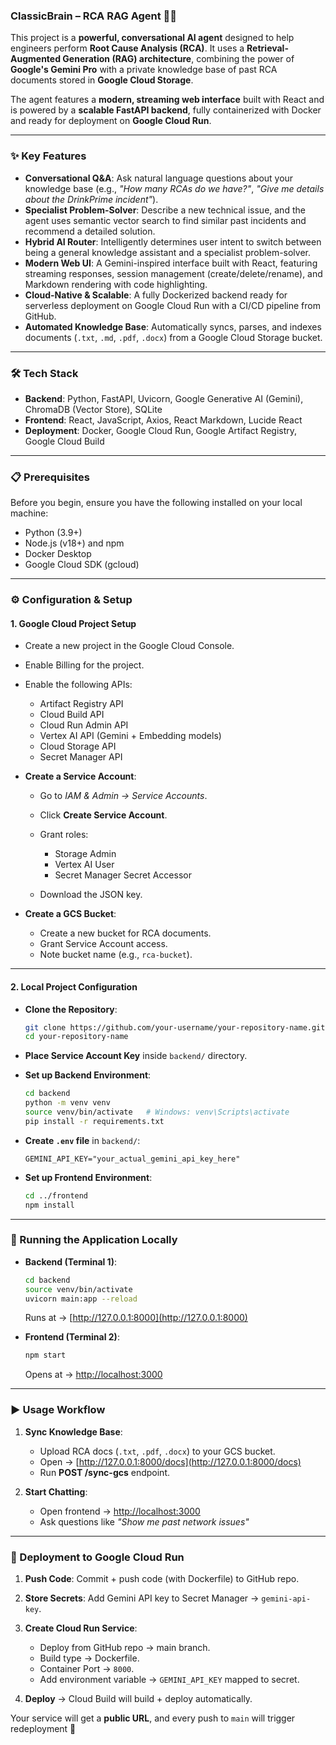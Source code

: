 ### ClassicBrain – RCA RAG Agent 🚀🧠

This project is a **powerful, conversational AI agent** designed to help engineers perform **Root Cause Analysis (RCA)**. It uses a **Retrieval-Augmented Generation (RAG) architecture**, combining the power of **Google's Gemini Pro** with a private knowledge base of past RCA documents stored in **Google Cloud Storage**.

The agent features a **modern, streaming web interface** built with React and is powered by a **scalable FastAPI backend**, fully containerized with Docker and ready for deployment on **Google Cloud Run**.

---

### ✨ Key Features

* **Conversational Q\&A**: Ask natural language questions about your knowledge base (e.g., *"How many RCAs do we have?"*, *"Give me details about the DrinkPrime incident"*).
* **Specialist Problem-Solver**: Describe a new technical issue, and the agent uses semantic vector search to find similar past incidents and recommend a detailed solution.
* **Hybrid AI Router**: Intelligently determines user intent to switch between being a general knowledge assistant and a specialist problem-solver.
* **Modern Web UI**: A Gemini-inspired interface built with React, featuring streaming responses, session management (create/delete/rename), and Markdown rendering with code highlighting.
* **Cloud-Native & Scalable**: A fully Dockerized backend ready for serverless deployment on Google Cloud Run with a CI/CD pipeline from GitHub.
* **Automated Knowledge Base**: Automatically syncs, parses, and indexes documents (`.txt`, `.md`, `.pdf`, `.docx`) from a Google Cloud Storage bucket.

---

### 🛠️ Tech Stack

* **Backend**: Python, FastAPI, Uvicorn, Google Generative AI (Gemini), ChromaDB (Vector Store), SQLite
* **Frontend**: React, JavaScript, Axios, React Markdown, Lucide React
* **Deployment**: Docker, Google Cloud Run, Google Artifact Registry, Google Cloud Build

---

### 📋 Prerequisites

Before you begin, ensure you have the following installed on your local machine:

* Python (3.9+)
* Node.js (v18+) and npm
* Docker Desktop
* Google Cloud SDK (gcloud)

---

### ⚙️ Configuration & Setup

#### **1. Google Cloud Project Setup**

* Create a new project in the Google Cloud Console.
* Enable Billing for the project.
* Enable the following APIs:

  * Artifact Registry API
  * Cloud Build API
  * Cloud Run Admin API
  * Vertex AI API (Gemini + Embedding models)
  * Cloud Storage API
  * Secret Manager API
* **Create a Service Account**:

  * Go to *IAM & Admin → Service Accounts*.
  * Click **Create Service Account**.
  * Grant roles:

    * Storage Admin
    * Vertex AI User
    * Secret Manager Secret Accessor
  * Download the JSON key.
* **Create a GCS Bucket**:

  * Create a new bucket for RCA documents.
  * Grant Service Account access.
  * Note bucket name (e.g., `rca-bucket`).

---

#### **2. Local Project Configuration**

* **Clone the Repository**:

  ```bash
  git clone https://github.com/your-username/your-repository-name.git
  cd your-repository-name
  ```

* **Place Service Account Key** inside `backend/` directory.

* **Set up Backend Environment**:

  ```bash
  cd backend
  python -m venv venv
  source venv/bin/activate   # Windows: venv\Scripts\activate
  pip install -r requirements.txt
  ```

* **Create `.env` file** in `backend/`:

  ```env
  GEMINI_API_KEY="your_actual_gemini_api_key_here"
  ```

* **Set up Frontend Environment**:

  ```bash
  cd ../frontend
  npm install
  ```

---

### 🚀 Running the Application Locally

* **Backend (Terminal 1)**:

  ```bash
  cd backend
  source venv/bin/activate
  uvicorn main:app --reload
  ```

  Runs at → [http://127.0.0.1:8000](http://127.0.0.1:8000)

* **Frontend (Terminal 2)**:

  ```bash
  npm start
  ```

  Opens at → [http://localhost:3000](http://localhost:3000)

---

### ▶️ Usage Workflow

1. **Sync Knowledge Base**:

   * Upload RCA docs (`.txt`, `.pdf`, `.docx`) to your GCS bucket.
   * Open → [http://127.0.0.1:8000/docs](http://127.0.0.1:8000/docs)
   * Run **POST /sync-gcs** endpoint.

2. **Start Chatting**:

   * Open frontend → [http://localhost:3000](http://localhost:3000)
   * Ask questions like *"Show me past network issues"*

---

### 🚢 Deployment to Google Cloud Run

1. **Push Code**: Commit + push code (with Dockerfile) to GitHub repo.
2. **Store Secrets**: Add Gemini API key to Secret Manager → `gemini-api-key`.
3. **Create Cloud Run Service**:

   * Deploy from GitHub repo → main branch.
   * Build type → Dockerfile.
   * Container Port → `8000`.
   * Add environment variable → `GEMINI_API_KEY` mapped to secret.
4. **Deploy** → Cloud Build will build + deploy automatically.

Your service will get a **public URL**, and every push to `main` will trigger redeployment 🚀

